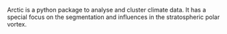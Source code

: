 Arctic is a python package to analyse and cluster climate data. It has a special focus on the segmentation and influences in the stratospheric polar vortex. 
